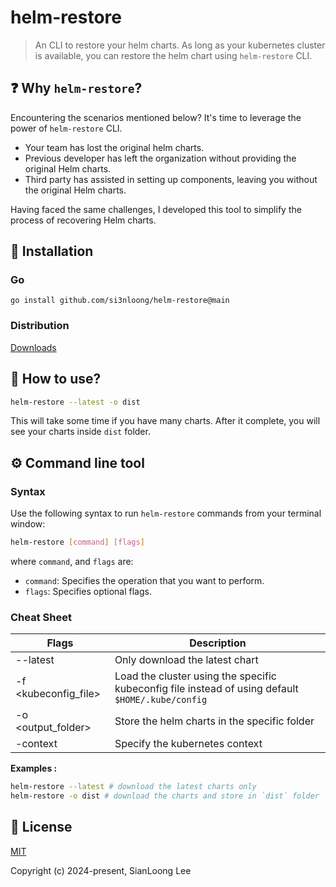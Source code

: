 # helm-restore

> An CLI to restore your helm charts. As long as your kubernetes cluster is available, you can restore the helm chart using `helm-restore` CLI.

## ❓ Why `helm-restore`?

Encountering the scenarios mentioned below? It's time to leverage the power of `helm-restore` CLI.

- Your team has lost the original helm charts.
- Previous developer has left the organization without providing the original Helm charts.
- Third party has assisted in setting up components, leaving you without the original Helm charts.

Having faced the same challenges, I developed this tool to simplify the process of recovering Helm charts.

## 🔨 Installation

<!-- ### Brew

```console
brew install helm-restore
```
-->

### Go

```console
go install github.com/si3nloong/helm-restore@main
```

### Distribution

[Downloads](https://github.com/si3nloong/helm-restore/releases/tag/v1.0.0)

## 🥢 How to use?

```bash
helm-restore --latest -o dist
```

This will take some time if you have many charts. After it complete, you will see your charts inside `dist` folder.

## ⚙️ Command line tool

### Syntax

Use the following syntax to run `helm-restore` commands from your terminal window:

```bash
helm-restore [command] [flags]
```

where `command`, and `flags` are:

- `command`: Specifies the operation that you want to perform.
- `flags`: Specifies optional flags.

### Cheat Sheet

| Flags                | Description                                                                                       |
| -------------------- | ------------------------------------------------------------------------------------------------- |
| --latest             | Only download the latest chart                                                                    |
| -f <kubeconfig_file> | Load the cluster using the specific kubeconfig file instead of using default `$HOME/.kube/config` |
| -o <output_folder>   | Store the helm charts in the specific folder                                                      |
| -context <context>   | Specify the kubernetes context                                                                    |

**Examples :**

```bash
helm-restore --latest # download the latest charts only
helm-restore -o dist # download the charts and store in `dist` folder
```

## 📄 License

[MIT](https://github.com/si3nloong/helm-restore/blob/main/LICENSE)

Copyright (c) 2024-present, SianLoong Lee
